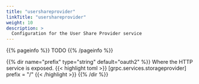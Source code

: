 ```yaml
---
title: "usershareprovider"
linkTitle: "usershareprovider"
weight: 10
description: >
  Configuration for the User Share Provider service
---
```


{{% pageinfo %}}
TODO
{{% /pageinfo %}}

{{% dir name="prefix" type="string" default="oauth2" %}}
Where the HTTP service is exposed.
{{< highlight toml >}}
[grpc.services.storageprovider]
prefix = "/"
{{< /highlight >}}
{{% /dir %}}

